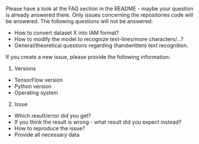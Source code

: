 Please have a look at the FAQ section in the README - maybe your question is already answered there. 
Only issues concerning the repositories code will be answered.
The following questions will not be answered:
* How to convert dataset X into IAM format?
* How to modify the model to recognize text-lines/more characters/...?
* General/theoretical questions regarding (handwritten) text recognition.

If you create a new issue, please provide the following information:

1. Versions
* TensorFlow version
* Python version
* Operating system

2. Issue
* Which result/error did you get?
* If you think the result is wrong - what result did you expect instead?
* How to reproduce the issue?
* Provide all necessary data
